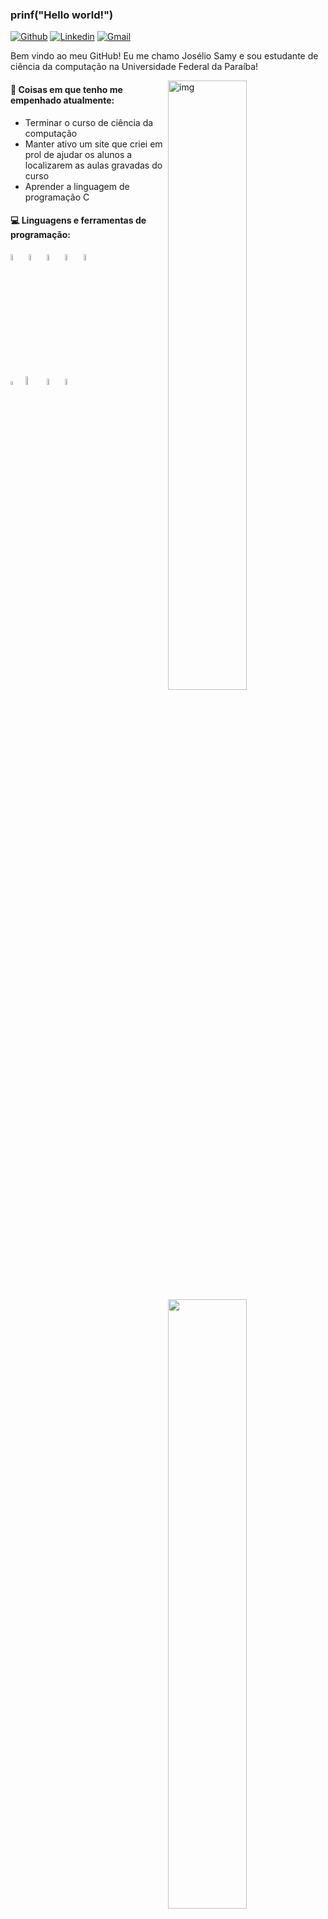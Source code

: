 ### prinf("Hello world!")

[![Github](https://img.shields.io/badge/-Github-000?style=flat&logo=Github&logoColor=white)](https://github.com/joseliosamy)
[![Linkedin](https://img.shields.io/badge/-LinkedIn-blue?style=flat&logo=Linkedin&logoColor=white)](https://www.linkedin.com/in/_joseliot/)
[![Gmail](https://img.shields.io/badge/-Gmail-c14438?style=flat&logo=Gmail&logoColor=white)](mailto:joseliosamy3@gmail.com)

Bem vindo ao meu GitHub! Eu me chamo Josélio Samy e sou estudante de ciência da computação na Universidade Federal da Paraíba!

<img align="right" alt="img" src="https://camo.githubusercontent.com/1c599fd918f649ead173975ee0cb6ce72c47d2765e2813f608f7282a74407e26/68747470733a2f2f6d656469612e67697068792e636f6d2f6d656469612f38333648694a633770677a7938694e58436e2f67697068792e676966" width="50%" height="auto" />


#### 🌱 Coisas em que tenho me empenhado atualmente: 
- Terminar o curso de ciência da computação
- Manter ativo um site que criei em prol de ajudar os alunos a localizarem as aulas gravadas do curso
- Aprender a linguagem de programação C


#### :computer: Linguagens e ferramentas de programação: 
<p>
<img width="50%" align="right" src="https://github-readme-stats.vercel.app/api?username=joseliosamy&show_icons=true&hide_border=true" />


<code><img width="5%" src="https://image.flaticon.com/icons/png/512/136/136528.png"></code>
<code><img width="5%" src="https://image.flaticon.com/icons/png/512/136/136527.png"></code>
<code><img width="5%" src="https://image.flaticon.com/icons/png/512/541/541509.png"></code>
<code><img width="5%" src="https://image.flaticon.com/icons/png/512/919/919825.png"></code>
<code><img width="5%" src="https://seeklogo.com/images/N/npm-node-package-manager-logo-DE93649ED1-seeklogo.com.png"></code>
<br />
<code><img width="4%" src="https://image.flaticon.com/icons/png/512/1126/1126012.png"></code>
<code><img width="6%" src="https://seeklogo.com/images/N/nextjs-logo-963D40B71E-seeklogo.com.png"></code>
<code><img width="5%" src="https://image.flaticon.com/icons/png/512/3665/3665923.png"></code>
<code><img width="5%" src="https://image.flaticon.com/icons/png/512/4494/4494740.png"></code>
</p>

